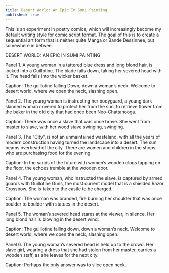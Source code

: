 ```yaml
---
title: Desert World: An Epic In Sumi Painting
published: true
---
```

This is an experiment in poetry comics, which will increasingly become my default writing style for comic script format. The goal of this is to create a sequential art form that is neither quite Manga or Bande Dessinnee, but somewhere in betwee.


DESERT WORLD: AN EPIC IN SUMI PAINTING

Panel 1. A young woman in a tattered blue dress and long blond hair, is locked into a Guillotine.
The blade falls down, taking her severed head with it. The head falls into the wicker basket.

Caption: The guillotine falling
         Down, down a woman’s neck.
         Welcome to desert
         world, where we open the neck,
         slashing open.

Panel 2. The young woman is instructing her bodyguard, a young dark skinned woman covered to
protect her from the sun, to retrieve flower from the baker in the old city that had once
been Neo-Chattanooga.

Caption: There was once a slave
         that was once brave.
         She went from master to
         slave, with her wood stave
         swinging, swinging.

Panel 3. The “City”, is not an unmaintained wasteland, with all the years of modern
construction having turned the landscape into a desert. The sun beams overhead of the city.
There are women and children in the shops, who are purchasing food for the evening.

Caption: In the sands of the future
         with women’s wooden clogs
         tapping on the floor,
         the echoes tremble at the
         wooden door.

Panel 4. The young woman, who instructed the slave, is captured by armed guards with
Guillotine Guns, the most current model that is a shielded Razor Crossbow. She is taken
to the castle to be charged.

Caption: The woman was branded, fire
         burning her shoulder
         that was once boulder
         to boulder with statues
         in the desert.

Panel 5. The woman’s severed head stares at the viewer, in silence. Her long blond
hair is blowing in the desert wind.

Caption: The guillotine falling
         down, down a woman’s neck.
         Welcome to desert
         world, where we open the neck,
         slashing open.

Panel 6. The young woman’s severed head is held up to the crowd. Her slave girl,
wearing a dress that she had stolen from her master, carries a wooden staff, as she
leaves for the next city.

Caption: Perhaps the only answer
         was to slice open neck.
